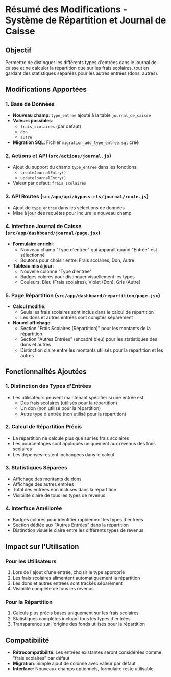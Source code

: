 # Résumé des Modifications - Système de Répartition et Journal de Caisse

## Objectif
Permettre de distinguer les différents types d'entrées dans le journal de caisse et ne calculer la répartition que sur les frais scolaires, tout en gardant des statistiques séparées pour les autres entrées (dons, autres).

## Modifications Apportées

### 1. Base de Données
- **Nouveau champ**: `type_entree` ajouté à la table `journal_de_caisse`
- **Valeurs possibles**: 
  - `frais_scolaires` (par défaut)
  - `don`
  - `autre`
- **Migration SQL**: Fichier `migration_add_type_entree.sql` créé

### 2. Actions et API (`src/actions/journal.js`)
- Ajout du support du champ `type_entree` dans les fonctions:
  - `createJournalEntry()`
  - `updateJournalEntry()`
- Valeur par défaut: `frais_scolaires`

### 3. API Routes (`src/app/api/bypass-rls/journal/route.js`)
- Ajout de `type_entree` dans les sélections de données
- Mise à jour des requêtes pour inclure le nouveau champ

### 4. Interface Journal de Caisse (`src/app/dashboard/journal/page.jsx`)
- **Formulaire enrichi**:
  - Nouveau champ "Type d'entrée" qui apparaît quand "Entrée" est sélectionné
  - Boutons pour choisir entre: Frais scolaires, Don, Autre
- **Tableau mis à jour**:
  - Nouvelle colonne "Type d'entrée"
  - Badges colorés pour distinguer visuellement les types
  - Couleurs: Bleu (Frais scolaires), Violet (Don), Gris (Autre)

### 5. Page Répartition (`src/app/dashboard/repartition/page.jsx`)
- **Calcul modifié**:
  - Seuls les frais scolaires sont inclus dans le calcul de répartition
  - Les dons et autres entrées sont comptés séparément
- **Nouvel affichage**:
  - Section "Frais Scolaires (Répartition)" pour les montants de la répartition
  - Section "Autres Entrées" (encadré bleu) pour les statistiques des dons et autres
  - Distinction claire entre les montants utilisés pour la répartition et les autres

## Fonctionnalités Ajoutées

### 1. Distinction des Types d'Entrées
- Les utilisateurs peuvent maintenant spécifier si une entrée est:
  - Des frais scolaires (utilisés pour la répartition)
  - Un don (non utilisé pour la répartition)
  - Autre type d'entrée (non utilisé pour la répartition)

### 2. Calcul de Répartition Précis
- La répartition ne calcule plus que sur les frais scolaires
- Les pourcentages sont appliqués uniquement aux revenus des frais scolaires
- Les dépenses restent inchangées dans le calcul

### 3. Statistiques Séparées
- Affichage des montants de dons
- Affichage des autres entrées
- Total des entrées non incluses dans la répartition
- Visibilité claire de tous les types de revenus

### 4. Interface Améliorée
- Badges colorés pour identifier rapidement les types d'entrées
- Section dédiée aux "Autres Entrées" dans la répartition
- Distinction visuelle claire entre les différents types de revenus

## Impact sur l'Utilisation

### Pour les Utilisateurs
1. Lors de l'ajout d'une entrée, choisir le type approprié
2. Les frais scolaires alimentent automatiquement la répartition
3. Les dons et autres entrées sont trackés séparément
4. Visibilité complète de tous les revenus

### Pour la Répartition
1. Calculs plus précis basés uniquement sur les frais scolaires
2. Statistiques complètes incluant tous les types d'entrées
3. Transparence sur l'origine des fonds utilisés pour la répartition

## Compatibilité
- **Rétrocompatibilité**: Les entrées existantes seront considérées comme "frais scolaires" par défaut
- **Migration**: Simple ajout de colonne avec valeur par défaut
- **Interface**: Nouveaux champs optionnels, formulaire reste utilisable
